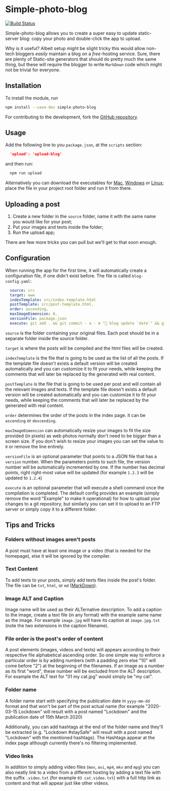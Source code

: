 # Simple-photo-blog

[![Build Status](https://travis-ci.com/odedshr/simple-photo-blog.svg?branch=main)](https://travis-ci.com/odedshr/simple-photo-blog)

Simple-photo-blog allows you to create a super easy to update static-server blog: copy your photo and double-click the app to upload.

Why is it useful?
Albeit setup might be slight tricky this would allow non-tech bloggers *easily* maintain a blog on a *free*-hosting service. Sure, there are plenty of Static-site generators that should do pretty much the same thing, but these will require the blogger to write `MarkDown` code which might not be trivial for everyone.

## Installation

To install the module, run

```bash
npm install --save-dev simple-photo-blog
```

For contributing to the development, fork the [GitHub repository](https://github.com/odedshr/simple-photo-blog).

## Usage

Add the following line to you `package.json`, at the `scripts` section:

```json
  'upload': 'upload-blog'
```

and then run:

```bash
  npm run upload
```

Alternatively you can download the executables for [Mac](https://github.com/odedshr/simple-photo-blog/raw/distros/distros/1.0.6/upload-macos.zip), [Windows](https://github.com/odedshr/simple-photo-blog/raw/distros/distros/1.0.6/upload-windows.zip) or [Linux](https://github.com/odedshr/simple-photo-blog/raw/distros/distros/1.0.6/upload-linux.zip); place the file in your project root folder and run it from there.

## Uploading a post

1. Create a new folder in the `source` folder, name it with the same name you would like for your post;
2. Put your images and texts inside the folder;
3. Run the upload app;

There are few more tricks you can pull but we'll get to that soon enough.

## Configuration

When running the app for the first time, it will automatically create a configuration file, if one didn't exist before. The file is called `blog-config.yaml`:

```yaml
  source: src
  target: www
  indexTemplate: src/index-template.html
  postTemplate: src/post-template.html,
  order: ascending,
  maxImageDimension: 0,
  versionFile: package.json
  execute: git add . && git commit - a - m "💬 blog update `date`" && git push
```

`source` is the folder containing your original files. Each post should be in a separate folder inside the source folder.

`target` is where the posts will be compiled and the html files will be created.

`indexTemplate` is the file that is going to be used as the list of all the posts. If the template file doesn't exists a default version will be created automatically and you can customize it to fit your needs, while keeping the comments that will later be replaced by the generated with real content.

`postTemplate` is the file that is going to be used per post and will contain all the relevant images and texts. If the template file doesn't exists a default version will be created automatically and you can customize it to fit your needs, while keeping the comments that will later be replaced by the generated with real content.

`order` determines the order of the posts in the index page. it can be `ascending` or `descending`.

`maxImageDimension` can automatically resize your images to fit the size provided (in pixels) as web photos normally don't need to be bigger than a screen size. If you don't wish to resize your images you can set the value to `0` or remove the line entirely.

`versionFile` is an optional parameter that points to a JSON file that has a `version` number. When the parameters points to such file, the version number will be automatically incremented by one. If the number  has decimal points, right right-most value will be updated (for example `1.2.3` will be updated to `1.2.4`)

`execute` is an optional parameter that will execute a shell command once the compilation is completed. The default config provides an example (simply remove the word "Example" to make it operational) for how to upload your changes to a git repository, but similarly you can set it to upload to an FTP server or simply copy it to a different folder.

## Tips and Tricks

### Folders without images aren't posts

A post must have at least one image or a video (that is needed for the homepage), else it will be ignored by the compiler.

### Text Content

To add texts to your posts, simply add texts files inside the post's folder. The file can be `txt`, `html`, or `md` ([MarkDown](https://en.wikipedia.org/wiki/Markdown)).

### Image ALT and Caption

Image name will be used as their ALTernative description.
To add a caption to the image, create a text file (in any format) with the example same name as the image.
For example `image.jpg` will have its caption at `image.jpg.txt` (note the two extensions in the caption filename).

### File order is the post's order of content

A post elements (images, videos and texts) will appears according to their respective file alphabetical ascending order. So one simple way to enforce a particular order is by adding numbers (with a padding zero else "10" will come before "2") at the beginning of the filenames.
If an image as a number as its first "word", these number will be excluded from the ALT description. For example the ALT text for "01 my cat.jpg" would simply be "my cat".

### Folder name

A folder name start with specifying the publication date in `yyyy-mm-dd` format and that won't be part of the post actual name (for example "2020-03-15 Lockdown" will result with a post named "Lockdown" and the publication date of 15th March 2020)

Additionally, you can add hashtags at the end of the folder name and they'll be extracted (e.g. "Lockdown #staySafe" will result with a post named "Lockdown" with the mentioned hashtags). The Hashtags appear at the index page although currently there's no filtering implemented.

### Video links

In addition to simply adding video files (`mov`, `avi`, `mp4`, `mkv` and `mpg`) you can also neatly link to a video from a different hosting by adding a text file with the suffix `.video.txt` (for example `03 cat.video.txt`) with a full http link as content and that will appear just like other videos.